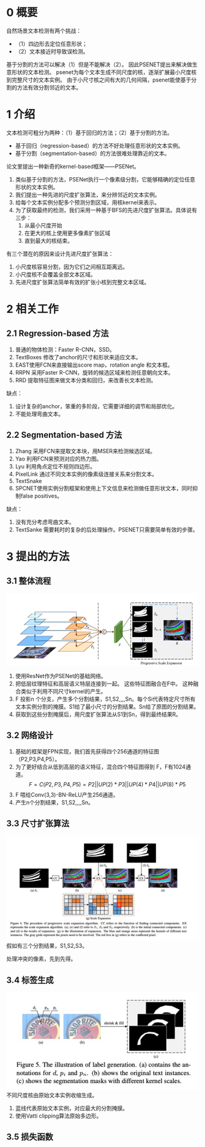 
# 0 概要
自然场景文本检测有两个挑战：
- （1）四边形去定位任意形状；
- （2）文本接近时导致误检测。

基于分割的方法可以解决（1）但是不能解决（2）。
因此PSENET提出来解决做生意形状的文本检测。
psenet为每个文本生成不同尺度的核，逐渐扩展最小尺度核到完整尺寸的文本实例。
由于小尺寸核之间有大的几何间隔，psenet能使基于分割的方法有效分割邻近的文本。

# 1 介绍
文本检测可粗分为两种：（1）基于回归的方法；（2）基于分割的方法。
- 基于回归（regression-based）的方法不好处理任意形状的文本实例。
- 基于分割（segmentation-based）的方法很难处理靠近的文本。

论文里提出一种新奇的kernel-based框架——PSENet。
1. 类似基于分割的方法，PSENet执行一个像素级分割，它能够精确的定位任意形状的文本实例。
2. 我们提出一种先进的尺度扩张算法，来分辨邻近的文本实例。
3. 给每个文本实例分配多个预测分割区域，用核kernel来表示。
4. 为了获取最终的检测，我们采用一种基于BFS的先进尺度扩张算法。具体说有三步：
   1. 从最小尺度开始
   2. 在更大的核上使用更多像素扩张区域
   3. 直到最大的核结束。

有三个潜在的原因来设计先进尺度扩张算法：
1. 小尺度核容易分割，因为它们之间相互距离远。
2. 小尺度核不会覆盖全部文本区域。
3. 先进尺度扩张算法简单有效的扩张小核到完整文本区域。

# 2 相关工作
## 2.1 Regression-based 方法
1. 普通的物体检测：Faster R-CNN，SSD。
2. TextBoxes 修改了anchor的尺寸和形状来适应文本。
3. EAST使用FCN来直接输出score map，rotation angle 和文本框。
4. RRPN 采用Faster R-CNN，旋转的候选区域来检测任意朝向文本。
5. RRD 提取特征图来做文本分类和回归，来改善长文本检测。
   
缺点：
1. 设计复杂的anchor，笨重的多阶段，它需要详细的调节和局部优化。
2. 不能处理弯曲文本。

## 2.2 Segmentation-based 方法
1. Zhang 采用FCN来提取文本块，用MSER来检测候选区域。
2. Yao 利用FCN来预测对应的热力图。
3. Lyu 利用角点定位不规则四边形。
4. PixelLink 通过不同文本实例的像素级连接关系来分割文本。
5. TextSnake 
6. SPCNET使用实例分割框架和使用上下文信息来检测做任意形状文本，同时抑制false positives。

缺点：
1. 没有充分考虑弯曲文本。
2. TextSanke 需要耗时的复杂的后处理操作。PSENET只需要简单有效的步骤。


   
# 3 提出的方法
## 3.1 整体流程
![](fig3.jpg)
1. 使用ResNet作为PSENet的基础网络。
2. 把低层纹理特征和高层语义特层连接到一起。
这些特征图融合在F中。
这种融合类似于利用不同尺寸kernel的产生。
3. F 投影n 个分支，产生多个分割结果，S1,S2,,,,Sn。每个Si代表特定尺寸所有文本实例分割的掩膜。S1给了最小尺寸的分割结果。Sn给了原图的分割结果。
4. 获取到这些分割掩膜后，用尺度扩张算法从S1到Sn，得到最终结果R。

## 3.2 网络设计
1. 基础的框架是FPN实现，我们首先获得四个256通道的特征图（P2,P3,P4,P5）。
2. 为了更好结合从低到高层的语义特征，混合四个特征图得到 F，F有1024通道。
$$ F = C(P2, P3, P4, P5) = P2 || UP(2) * P3 || UP(4) * P4 || UP(8) * P5 $$
3. F 喂给Conv(3,3)-BN-ReLU产生256通道。
4. 产生n个分割结果，S1,S2,,,,Sn。


## 3.3 尺寸扩张算法
![](fig4.png)
假如有三个分割结果，S1,S2,S3。

处理冲突的像素，先到先得。

## 3.4 标签生成
![](fig5.png)
不同尺度核由原始文本实例收缩生成。
1. 蓝线代表原始文本实例，对应最大的分割掩膜。
2. 使用Vatti clipping算法原始多边形。


## 3.5 损失函数




